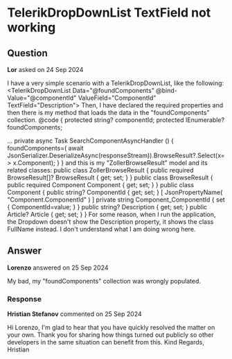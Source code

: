 # TelerikDropDownList TextField not working

## Question

**Lor** asked on 24 Sep 2024

I have a very simple scenario with a TelerikDropDownList, like the following: <TelerikDropDownList Data="@foundComponents" @bind-Value="@componentId" ValueField="ComponentId" TextField="Description"> </TelerikDropDownList> Then, I have declared the required properties and then there is my method that loads the data in the "foundComponents" collection. @code { protected string? componentId; protected IEnumerable<Component>? foundComponents;

... private async Task SearchComponentAsyncHandler () {
foundComponents=( await JsonSerializer.DeserializeAsync<ZollerBrowseResult>(responseStream)).BrowseResult?.Select(x=> x.Component);
}
} and this is my "ZollerBrowseResult" model and its related classes: public class ZollerBrowseResult { public required BrowseResult[]? BrowseResult { get; set; }
} public class BrowseResult { public required Component Component { get; set; }
} public class Component { public string? ComponentId { get; set; }
[ JsonPropertyName( "Component.ComponentId" ) ] private string Component_ComponentId { set { ComponentId=value; } } public string? Description { get; set; } public Article? Article { get; set; }
} For some reason, when I run the application, the Dropdown doesn't show the Description property, it shows the class FullName instead. I don't understand what I am doing wrong here.

## Answer

**Lorenzo** answered on 25 Sep 2024

My bad, my "foundComponents" collection was wrongly populated.

### Response

**Hristian Stefanov** commented on 25 Sep 2024

Hi Lorenzo, I'm glad to hear that you have quickly resolved the matter on your own. Thank you for sharing how things turned out publicly so other developers in the same situation can benefit from this. Kind Regards, Hristian
